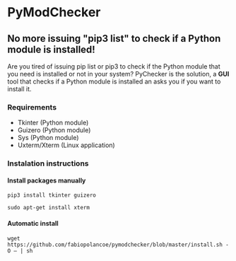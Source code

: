 # PyModChecker
## No more issuing "pip3 list" to check if a Python module is installed!
Are you tired of issuing pip list or pip3 to check if the Python module that you need is installed or not in your system?
PyChecker is the solution, a **GUI** tool that checks if a Python module is installed an asks you if you want to install it.
### Requirements
- Tkinter (Python module)
- Guizero (Python module)
- Sys (Python module)
- Uxterm/Xterm (Linux application)
### Instalation instructions
#### Install packages manually
```
pip3 install tkinter guizero
```
```
sudo apt-get install xterm
```
#### Automatic install
```
wget https://github.com/fabiopolancoe/pymodchecker/blob/master/install.sh -O – | sh
```

